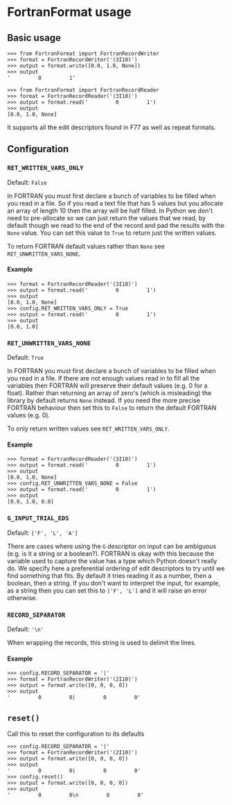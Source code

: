 
# FortranFormat usage

## Basic usage

```
>>> from FortranFormat import FortranRecordWriter
>>> format = FortranRecordWriter('(3I10)')
>>> output = format.write([0.0, 1.0, None])
>>> output
'         0         1'
```


```
>>> from FortranFormat import FortranRecordReader
>>> format = FortranRecordReader('(3I10)')
>>> output = format.read('         0         1')
>>> output
[0.0, 1.0, None]
```

It supports all the edit descriptors found in F77 as well as repeat formats.

## Configuration

### `RET_WRITTEN_VARS_ONLY`

Default: `False`

In FORTRAN you must first declare a bunch of variables to be filled when you read in a file. So if you read a text file that has 5 values but you allocate an array of length 10 then the array will be half filled. In Python we don't need to pre-allocate so we can just return the values that we read, by default though we read to the end of the record and pad the results with the `None` value. You can set this value to `True` to return just the written values.

To return FORTRAN default values rather than `None` see `RET_UNWRITTEN_VARS_NONE`.

#### Example

```
>>> format = FortranRecordReader('(3I10)')
>>> output = format.read('         0         1')
>>> output
[0.0, 1.0, None]
>>> config.RET_WRITTEN_VARS_ONLY = True
>>> output = format.read('         0         1')
>>> output
[0.0, 1.0]
```


### `RET_UNWRITTEN_VARS_NONE`

Default: `True`

In FORTRAN you must first declare a bunch of variables to be filled when you read in a file. If there are not enough values read in to fill all the variables then FORTRAN will preserve their default values (e.g. 0 for a float). Rather than returning an array of zero's (which is misleading) the library by default returns `None` instead. If you need the more precise FORTRAN behaviour then set this to `False` to return the default FORTRAN values (e.g. 0).

To only return written values see `RET_WRITTEN_VARS_ONLY`.

#### Example

```
>>> format = FortranRecordReader('(3I10)')
>>> output = format.read('         0         1')
>>> output
[0.0, 1.0, None]
>>> config.RET_UNWRITTEN_VARS_NONE = False
>>> output = format.read('         0         1')
>>> output
[0.0, 1.0, 0.0]
```

### `G_INPUT_TRIAL_EDS`

Default: `['F', 'L', 'A']`

There are cases where using the `G` descriptor on input can be ambiguous (e.g. is it a string or a boolean?). FORTRAN is okay with this because the variable used to capture the value has a type which Python doesn't really do. We specify here a preferential ordering of edit descriptors to try until we find something that fits. By default it tries reading it as a number, then a boolean, then a string. If you don't want to interpret the input, for example, as a string then you can set this to `['F', 'L']` and it will raise an error otherwise.


### `RECORD_SEPARATOR`

Default: `'\n'`

When wrapping the records, this string is used to delimit the lines.

#### Example

```
>>> config.RECORD_SEPARATOR = '|'
>>> format = FortranRecordWriter('(2I10)')
>>> output = format.write([0, 0, 0, 0])
>>> output
'         0         0|         0         0'
```

## `reset()`

Call this to reset the configuration to its defaults

```
>>> config.RECORD_SEPARATOR = '|'
>>> format = FortranRecordWriter('(2I10)')
>>> output = format.write([0, 0, 0, 0])
>>> output
'         0         0|         0         0'
>>> config.reset()
>>> output = format.write([0, 0, 0, 0])
>>> output
'         0         0\n         0         0'

